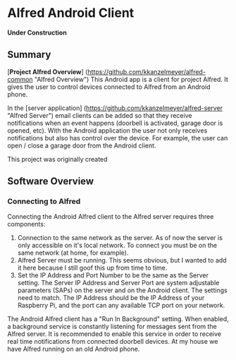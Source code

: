 # Alfred Android Client
**Under Construction**

## Summary
[**Project Alfred Overview**] (https://github.com/kkanzelmeyer/alfred-common "Alfred Overview")
This Android app is a client for project Alfred. It gives the user to control devices connected to Alfred from an Android phone.

In the [server application] (https://github.com/kkanzelmeyer/alfred-server "Alfred Server") email clients can be added so that they receive notifications when an event happens (doorbell is activated, garage door is opened, etc). With the Android application the user not only receives notifications but also has control over the device. For example, the user can open / close a garage door from the Android client.

This project was originally created 


## Software Overview
### Connecting to Alfred
Connecting the Android Alfred client to the Alfred server requires three components:

1. Connection to the same network as the server. As of now the server is only accessible on it's local network. To connect you must be on the same network (at home, for example). 
2. Alfred Server must be running. This seems obvious, but I wanted to add it here because I still goof this up from time to time.
3. Set the IP Address and Port Number to be the same as the Server setting. The Server IP Address and Server Port are system adjustable parameters (SAPs) on the server and on the Android client. The settings need to match. The IP Address should be the IP Address of your Raspberry Pi, and the port can any available TCP port on your network.

The Android Alfred client has a "Run In Background" setting. When enabled, a background service is constantly listening for messages sent from the Alfred server. It is recommended to enable this service in order to receive real time notifications from connected doorbell devices. At my house we have Alfred running on an old Android phone.
